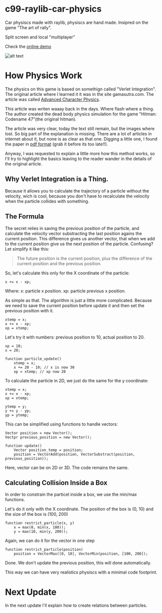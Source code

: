 # c99-raylib-car-physics
Car physiscs made with raylib, physiscs are hand made. Insipred on the game "The art of rally".

Split screen and local "multiplayer"

Check the [online demo](https://weremsoft.github.io/c99-raylib-car-physics/)

![alt text](https://github.com/WEREMSOFT/c99-raylib-car-physics/blob/master/doc_assets/demo.gif "Logo Title Text")

# How Physics Work

The physics on this game is based on somethign called "Verlet Integration". The original article where I learned it it was in the site gamasutra.com. The article was called [Advanced Character Physics](https://www.gamasutra.com/view/feature/131313/advanced_character_physics.php).

This article was writen waaay back in the days. Where flash where a thing. The author created the dead body physics simulation for the game "Hitman: Codename 47"(the original hitman).

The article was very clear, today the text still remain, but the images where lost. So big part of the explanation is missing. There are a lot of articles in internet about it, but none is as clear as that one. Digging a little one, I found the paper in [pdf format](https://www.cs.cmu.edu/afs/cs/academic/class/15462-s13/www/lec_slides/Jakobsen.pdf) (grab it before its too late!!).

Anyway, I was requested to explain a little more how this method works, so I'll try to highlight the basics leaving to the reader wander in the details of the original article.

## Why Verlet Integration is a Thing.

Because it allows you to calculate the trajectory of a particle without the velocity, wich is cool, because you don't have to recalculate the velocity when the particle collides with something.

## The Formula

The secret relies in saving the previous position of the particle, and calculate the velocity vector substracting the last position agains the current position. This difference gives us another vector, that when we add to the current position give us the next position of the particle. Confusing? Let simplify it like this:

> The future position is the current position, plus the difference of the current position and the previous position.

So, let's calculate this only for the X coordinate of the particle:

```
x += x - xp;
```

Where:
x: particle x position.
xp: particle previous x position.

As simple as that. The algorithm is just a little more complicated. Because we need to save the current position before update it and then set the previous position with it.

```
xtemp = x;
x += x - xp;
xp = xtemp;
```

Let's try it with numbers: previous position to 10, actual position to 20.

```
xp = 10;
x = 20;

function particle_update()
    xtemp = x;
    x += 20 - 10; // x is now 30
    xp = xtemp; // xp now 20

```

To calculate the particle in 2D, we just do the same for the y coordinate:

```
xtemp = x;
x += x - xp;
xp = xtemp;

ytemp = y;
y += y - yp;
yp = ytemp;
```

This can be simplified using functions to handle vectors:

```
Vector position = new Vector();
Vectpr previous_position = new Vector();

function update()
    Vector position_temp = position;
    position = VectorAdd(position, VectorSubstract(position, previous_position));
```

Here, vector can be on 2D or 3D. The code remains the same.


## Calculating Collision Inside a Box

In order to constrain the particel inside a box, we use the min/max functions.

Let's do it only with the X coordinate. The position of the box is (0, 10) and the size of the box is (100, 200)

```
function restrict_particle(x, y)
    x = max(0, min(x, 100));
    y = max(10, min(y, 200));

```

Again, we can do it for the vector in one step
```
function restrict_particle(position)
    position = VectorMax([0, 10], VectorMin(position, [100, 200]);
```

Done. We don't update the previous position, this will done automatically.

This way we can have very realistics physiscs with a minimal code footprint.


# Next Update

In the next update I'll explain how to create relations between particles. 